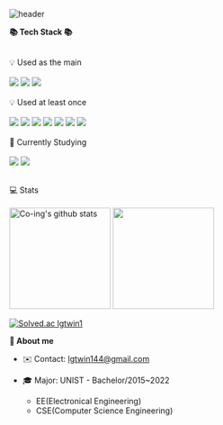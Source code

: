 <!--
**coing-ye/coing-ye** is a ✨ _special_ ✨ repository because its `README.md` (this file) appears on your GitHub profile.
-->





![header](https://capsule-render.vercel.app/api?type=waving&color=auto&height=300&section=header&text=Welcome%20to%20Co-ing👋&fontSize=60&fontAlign=60&fontColor=FFF)

<b>📚 Tech Stack 📚</b>
<br/><br/>

 💡 Used as the main 
 <br/><br/>
 <img src="https://img.shields.io/badge/Python-3776AB?style=for-the-badge&logo=python&logoColor=white">
 <img src="https://img.shields.io/badge/javascript-F7DF1E?style=for-the-badge&logo=javascript&logoColor=white">
 <img src="https://img.shields.io/badge/MySQL-4479A1?style=for-the-badge&logo=mysql&logoColor=white">
 <br/><br/>
 💡 Used at least once 
 <br/><br/>
 <img src="https://img.shields.io/badge/html5-E34F26?style=for-the-badge&logo=html5&logoColor=white">
 <img src="https://img.shields.io/badge/css3-1572B6?style=for-the-badge&logo=css3&logoColor=white">
 <img src="https://img.shields.io/badge/C-A8B9CC?style=for-the-badge&logo=C&logoColor=white">
 <img src="https://img.shields.io/badge/C++-00599C?style=for-the-badge&logo=cplusplus&logoColor=white">
 <img src="https://img.shields.io/badge/PHP-777BB4?style=for-the-badge&logo=php&logoColor=white">
 <img src="https://img.shields.io/badge/git-F05032?style=for-the-badge&logo=git&logoColor=white">
 <img src="https://img.shields.io/badge/Linux-FCC624?style=for-the-badge&logo=linux&logoColor=white">
 <br/><br/>
 🚀 Currently Studying 
 <br/><br/>
  <img src="https://img.shields.io/badge/NodeJS-339933?style=for-the-badge&logo=nodedotjs&logoColor=white">
  <img src="https://img.shields.io/badge/React-61DAFBF05032?style=for-the-badge&logo=react&logoColor=white">
 <br/><br/>
 
 💻 Stats 
 <br/><br/>
<a href="https://github.com/coing-ye"><img align="center" style="height:180px" src="https://github-readme-stats.vercel.app/api?username=coing-ye&show_icons=true&include_all_commits=true&theme=nord&hide_border=true" alt="Co-ing's github stats" /></a>
 <a href="https://github.com/coing-ye"><img align="center" style="height:180px" src="https://github-readme-stats.vercel.app/api/top-langs/?username=coing-ye&layout=compact&theme=nord&hide_border=true" /></a> 
<br/><br/>
 [![Solved.ac
lgtwin1](http://mazassumnida.wtf/api/v2/generate_badge?boj=lgtwin1)](https://solved.ac/profile/lgtwin1)

<b>🏃 About me</b>

- ✉️ Contact: lgtwin144@gmail.com

- 🎓 Major: UNIST - Bachelor/2015~2022
  - EE(Electronical Engineering)
  - CSE(Computer Science Engineering) 



